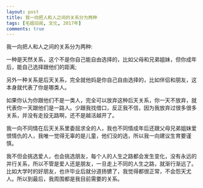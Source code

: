 ```yaml
---
layout: post
title: 我一向把人和人之间的关系分为两种
tags: [毛姐旧闻, 文化, 2017年]
comments: true
---
```


我一向把人和人之间的关系分为两种:

一种是天然关系，这个不是你自己能自由选择的，比如父母和兄弟姐妹，但你成年后，能自己选择跟他们的距离;

另外一种关系是后天关系，完全就他妈是你自己自由选择的，比如伴侣和朋友，这本身就代表了你是哪类人。

如果你认为你跟他们不是一类人，完全可以放弃这种后天关系，你一天不放弃，就代表你一天跟他们是一路人。少跟我找借口，反正我不信，因为我放弃过很多很多关系，并没有走投无路啊，还不是越活越开了。

我一向不同情在后天关系里委屈求全的人，我也不同情成年后还跟父母兄弟姐妹爱恨情仇的人，我唯一觉得无辜的是儿童，他们没的选，所以我一向建议生育要谨慎。

我不但会挑选爱人，也会挑选朋友，每个人的人生之路都会发生变化，没有永远的并行关系，所以不管是爱人还是朋友，一旦走上不同的人生之路，就渐行渐远了。比如大学时的好朋友，也许毕业后就分道扬镳了，我觉得都很正常，不会怨天尤人。所以到最后，我周围都是我目前需要的关系。
